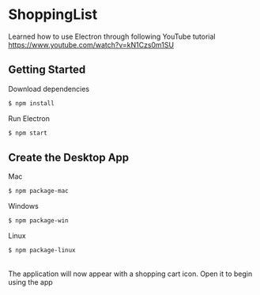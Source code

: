 # ShoppingList
Learned how to use Electron through following YouTube tutorial https://www.youtube.com/watch?v=kN1Czs0m1SU

## Getting Started
Download dependencies
```sh
$ npm install
```

Run Electron 
```sh
$ npm start
```

## Create the Desktop App
Mac
```sh
$ npm package-mac
```
Windows
```sh
$ npm package-win
```
Linux
```sh
$ npm package-linux
```
<br>
The application will now appear with a shopping cart icon. Open it to begin using the app
